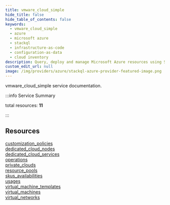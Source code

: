 ```yaml
---
title: vmware_cloud_simple
hide_title: false
hide_table_of_contents: false
keywords:
  - vmware_cloud_simple
  - azure
  - microsoft azure
  - stackql
  - infrastructure-as-code
  - configuration-as-data
  - cloud inventory
description: Query, deploy and manage Microsoft Azure resources using SQL
custom_edit_url: null
image: /img/providers/azure/stackql-azure-provider-featured-image.png
---
```


vmware_cloud_simple service documentation.

:::info Service Summary

<div class="row">
<div class="providerDocColumn">
<span>total resources:&nbsp;<b>11</b></span><br />
</div>
</div>

:::

## Resources
<div class="row">
<div class="providerDocColumn">
<a href="/providers/azure_isv/vmware_cloud_simple/customization_policies/">customization_policies</a><br />
<a href="/providers/azure_isv/vmware_cloud_simple/dedicated_cloud_nodes/">dedicated_cloud_nodes</a><br />
<a href="/providers/azure_isv/vmware_cloud_simple/dedicated_cloud_services/">dedicated_cloud_services</a><br />
<a href="/providers/azure_isv/vmware_cloud_simple/operations/">operations</a><br />
<a href="/providers/azure_isv/vmware_cloud_simple/private_clouds/">private_clouds</a><br />
<a href="/providers/azure_isv/vmware_cloud_simple/resource_pools/">resource_pools</a>
</div>
<div class="providerDocColumn">
<a href="/providers/azure_isv/vmware_cloud_simple/skus_availabilities/">skus_availabilities</a><br />
<a href="/providers/azure_isv/vmware_cloud_simple/usages/">usages</a><br />
<a href="/providers/azure_isv/vmware_cloud_simple/virtual_machine_templates/">virtual_machine_templates</a><br />
<a href="/providers/azure_isv/vmware_cloud_simple/virtual_machines/">virtual_machines</a><br />
<a href="/providers/azure_isv/vmware_cloud_simple/virtual_networks/">virtual_networks</a>
</div>
</div>